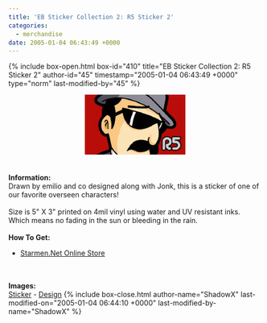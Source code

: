 ```yaml
---
title: 'EB Sticker Collection 2: R5 Sticker 2'
categories:
  - merchandise
date: 2005-01-04 06:43:49 +0000
---
```

{% include box-open.html box-id="410" title="EB Sticker Collection 2: R5 Sticker 2" author-id="45" timestamp="2005-01-04 06:43:49 +0000" type="norm" last-modified-by="45" %}
	<center>
	<img src="/merchandise/images/smn_ebsc2r2_title.jpg" border="0" alt="EB Sticker Collection 2: R5 Sticker 2" />
	</center>
	<br /><br />
	<b>Information:</b>
	<br />
	Drawn by emilio and co designed along with Jonk, this is a sticker of one of our 
	favorite overseen characters!
	<br /><br />
	Size is 5" X 3" printed on 4mil vinyl using water and UV resistant inks. Which means 
	no fading in the sun or bleeding in the rain.
	<br /><br />
	<b>How To Get:</b>
	<br />
	<ul>
	<li><a href="http://www.cafeshops.com/starmen.7940002">Starmen.Net Online Store</a></li>
	</ul>
	<br /><br />
	<b>Images:</b>
	<br />
	<a href="/merchandise/images/smn_ebsc2r2_sticker.jpg">Sticker</a> - <a href="/merchandise/images/smn_ebsc2r2_design.jpg">Design</a>
{% include box-close.html author-name="ShadowX" last-modified-on="2005-01-04 06:44:10 +0000" last-modified-by-name="ShadowX" %}
